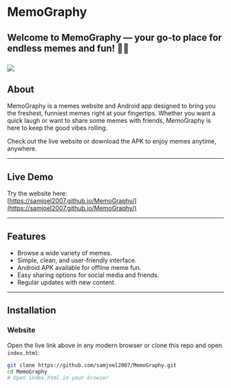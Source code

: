# MemoGraphy

Welcome to **MemoGraphy** — your go-to place for endless memes and fun! 🎉😄
<br><br>
<img src="https://sdmntprwestus3.oaiusercontent.com/files/00000000-8acc-61fd-866e-41f83a235376/raw?se=2025-06-06T09%3A12%3A32Z&sp=r&sv=2024-08-04&sr=b&scid=9eba824b-d095-572d-836c-dce73293b8fc&skoid=04233560-0ad7-493e-8bf0-1347c317d021&sktid=a48cca56-e6da-484e-a814-9c849652bcb3&skt=2025-06-06T02%3A14%3A50Z&ske=2025-06-07T02%3A14%3A50Z&sks=b&skv=2024-08-04&sig=dTctOUuuUvyEbwXfi/kj5Z1bI/ACffLJENhFfBC9GEg%3D"> <br>
---

## About

MemoGraphy is a memes website and Android app designed to bring you the freshest, funniest memes right at your fingertips. Whether you want a quick laugh or want to share some memes with friends, MemoGraphy is here to keep the good vibes rolling.

Check out the live website or download the APK to enjoy memes anytime, anywhere.

---

## Live Demo

Try the website here:  
[https://samjoel2007.github.io/MemoGraphy/](https://samjoel2007.github.io/MemoGraphy/)

---

## Features

- Browse a wide variety of memes.
- Simple, clean, and user-friendly interface.
- Android APK available for offline meme fun.
- Easy sharing options for social media and friends.
- Regular updates with new content.

---

## Installation

### Website

Open the live link above in any modern browser or clone this repo and open `index.html`:

```bash
git clone https://github.com/samjoel2007/MemoGraphy.git
cd MemoGraphy
# Open index.html in your browser
